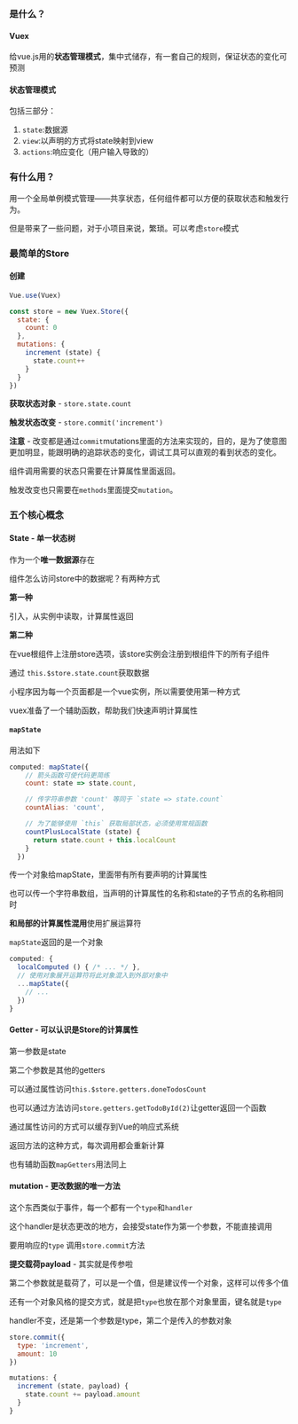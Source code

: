 ### 是什么？

#### Vuex

给vue.js用的**状态管理模式**，集中式储存，有一套自己的规则，保证状态的变化可预测

#### 状态管理模式

包括三部分：

1. `state`:数据源
2. `view`:以声明的方式将state映射到view
3. `actions`:响应变化（用户输入导致的）

### 有什么用？

用一个全局单例模式管理——共享状态，任何组件都可以方便的获取状态和触发行为。

但是带来了一些问题，对于小项目来说，繁琐。可以考虑`store`模式

### 最简单的Store

#### 创建

```javascript
Vue.use(Vuex)

const store = new Vuex.Store({
  state: {
    count: 0
  },
  mutations: {
    increment (state) {
      state.count++
    }
  }
})
```

**获取状态对象** - `store.state.count`

**触发状态改变** - `store.commit('increment')`

**注意** - 改变都是通过`commit`mutations里面的方法来实现的，目的，是为了使意图更加明显，能跟明确的追踪状态的变化，调试工具可以直观的看到状态的变化。

组件调用需要的状态只需要在计算属性里面返回。

触发改变也只需要在`methods`里面提交`mutation`。



### 五个核心概念

#### State - 单一状态树

作为一个**唯一数据源**存在

组件怎么访问store中的数据呢？有两种方式

**第一种**

引入，从实例中读取，计算属性返回

**第二种**

在vue根组件上注册store选项，该store实例会注册到根组件下的所有子组件

通过 `this.$store.state.count`获取数据



小程序因为每一个页面都是一个vue实例，所以需要使用第一种方式

vuex准备了一个辅助函数，帮助我们快速声明计算属性

#### `mapState`

用法如下

```javascript
computed: mapState({
    // 箭头函数可使代码更简练
    count: state => state.count,

    // 传字符串参数 'count' 等同于 `state => state.count`
    countAlias: 'count',

    // 为了能够使用 `this` 获取局部状态，必须使用常规函数
    countPlusLocalState (state) {
      return state.count + this.localCount
    }
  })
```

传一个对象给mapState，里面带有所有要声明的计算属性

也可以传一个字符串数组，当声明的计算属性的名称和state的子节点的名称相同时

**和局部的计算属性混用**使用扩展运算符

`mapState`返回的是一个对象

```javascript
computed: {
  localComputed () { /* ... */ },
  // 使用对象展开运算符将此对象混入到外部对象中
  ...mapState({
    // ...
  })
}
```



#### Getter - 可以认识是Store的计算属性

第一参数是state

第二个参数是其他的getters

可以通过属性访问`this.$store.getters.doneTodosCount`

也可以通过方法访问`store.getters.getTodoById(2)`让getter返回一个函数

通过属性访问的方式可以缓存到Vue的响应式系统

返回方法的这种方式，每次调用都会重新计算

也有辅助函数`mapGetters`用法同上



#### mutation - 更改数据的唯一方法

这个东西类似于事件，每一个都有一个`type`和`handler`

这个handler是状态更改的地方，会接受state作为第一个参数，不能直接调用

要用响应的`type`	调用`store.commit`方法

**提交载荷payload** - 其实就是传参啦

第二个参数就是载荷了，可以是一个值，但是建议传一个对象，这样可以传多个值

还有一个对象风格的提交方式，就是把`type`也放在那个对象里面，键名就是`type`

handler不变，还是第一个参数是type，第二个是传入的参数对象

```javascript
store.commit({
  type: 'increment',
  amount: 10
})

mutations: {
  increment (state, payload) {
    state.count += payload.amount
  }
}
```















































